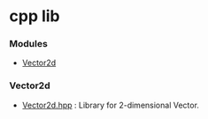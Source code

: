 # cpp lib

### Modules

* [Vector2d](#vector2d)

### Vector2d
- [Vector2d.hpp](./Vector2d.hpp) : Library for 2-dimensional Vector.
